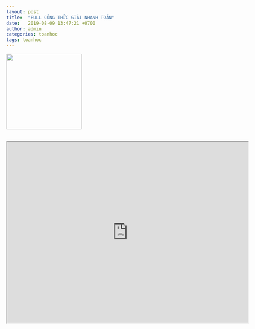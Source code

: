 ```yaml
---
layout: post
title:  "FULL CÔNG THỨC GIẢI NHANH TOÁN"
date:   2019-08-09 13:47:21 +0700
author: admin
categories: toanhoc
tags: toanhoc
---
```

<a href="https://3.bp.blogspot.com/-yIPHe_-p8Nc/WTN8OPnvnII/AAAAAAAAARA/DRNDDXlDuSQ5bfl_8a1wAr_caUfMlFPAgCPcBGAYYCw/s1600/imagesCA7S25ML.jpg" imageanchor="1" ><img border="0" src="https://3.bp.blogspot.com/-yIPHe_-p8Nc/WTN8OPnvnII/AAAAAAAAARA/DRNDDXlDuSQ5bfl_8a1wAr_caUfMlFPAgCPcBGAYYCw/s200/imagesCA7S25ML.jpg" width="200" height="200" data-original-width="225" data-original-height="225" /></a><br />
<br />
<iframe src="https://drive.google.com/file/d/1UiVPqx7bzl9hoIb28BQbhV1zLzqT6i7p/preview" width="640" height="480"></iframe>
